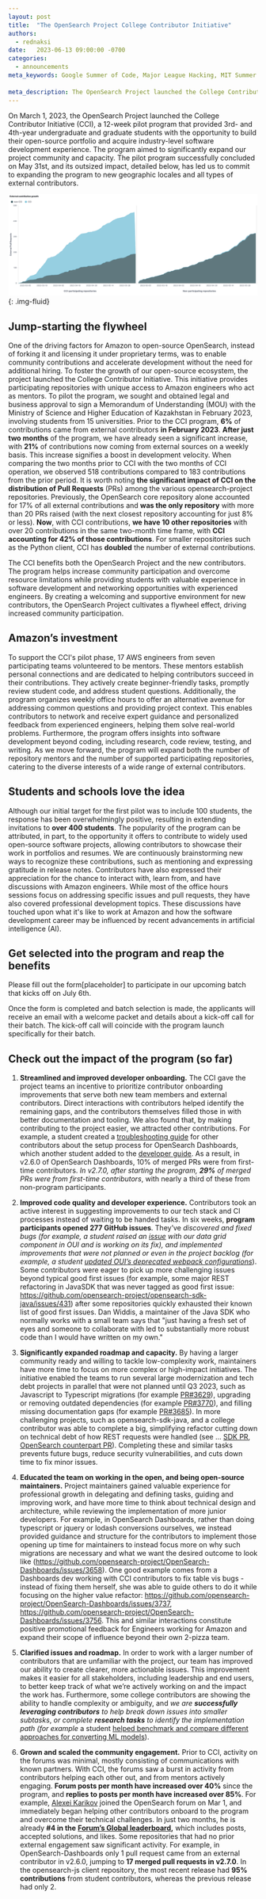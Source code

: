 ```yaml
---
layout: post
title:  "The OpenSearch Project College Contributor Initiative"
authors:
  - rednaksi
date:   2023-06-13 09:00:00 -0700
categories:
  - announcements
meta_keywords: Google Summer of Code, Major League Hacking, MIT Summer Camp, College Contributor Initiative, Coding Bootcamp

meta_description: The OpenSearch Project launched the College Contributor Initiative (CCI) in March 2023, a program that provided students with opportunities to gain software development experience and contribute to open-source projects. The successful 12-week pilot, which concluded in May, led to a significant increase in external contributions, streamlined onboarding for developers, improved code quality, expanded project roadmaps, enhanced open-source maintenance experience, clarified project issues, and increased community engagement, prompting an expansion of the program to new schools and locales.
---
```


On March 1, 2023, the OpenSearch Project launched the College Contributor Initiative (CCI), a 12-week pilot program that provided 3rd- and 4th-year undergraduate and graduate students with the opportunity to build their open-source portfolio and acquire industry-level software development experience. The program aimed to significantly expand our project community and capacity. The pilot program successfully concluded on May 31st, and its outsized impact, detailed below, has led us to commit to expanding the program to new geographic locales and all types of external contributors.

<img src="/assets/media/blog-images/2023-06-13-college-contributor-initiative/external_contributor_growth.png" alt="External Contribution Growth"/>{: .img-fluid}

## Jump-starting the flywheel

One of the driving factors for Amazon to open-source OpenSearch, instead of forking it and licensing it under proprietary terms, was to enable community contributions and accelerate development without the need for additional hiring. To foster the growth of our open-source ecosystem, the project launched the College Contributor Initiative. This initiative provides participating repositories with unique access to Amazon engineers who act as mentors. To pilot the program, we sought and obtained legal and business approval to sign a Memorandum of Understanding (MOU) with the Ministry of Science and Higher Education of Kazakhstan in February 2023, involving students from 15 universities.
Prior to the CCI program, **6%** of contributions came from external contributors **in February 2023**. **After just two months** of the program, we have already seen a significant increase, with **21%** of contributions now coming from external sources on a weekly basis. This increase signifies a boost in development velocity. When comparing the two months prior to CCI with the two months of CCI operation, we observed 518 contributions compared to 183 contributions from the prior period. It is worth noting **the significant impact of CCI on the distribution of Pull Requests** (PRs) among the various opensearch-project repositories. Previously, the OpenSearch core repository alone accounted for 17% of all external contributions and **was the only repository** with more than 20 PRs raised (with the next closest repository accounting for just 8% or less). **Now**, with CCI contributions, **we have 10 other repositories** with over 20 contributions in the same two-month time frame, with **CCI accounting for 42% of those contributions**. For smaller repositories such as the Python client, CCI has **doubled** the number of external contributions.

The CCI benefits both the OpenSearch Project and the new contributors. The program helps increase community participation and overcome resource limitations while providing students with valuable experience in software development and networking opportunities with experienced engineers. By creating a welcoming and supportive environment for new contributors, the OpenSearch Project cultivates a flywheel effect, driving increased community participation.

## Amazon’s investment

To support the CCI's pilot phase, 17 AWS engineers from seven participating teams volunteered to be mentors. These mentors establish personal connections and are dedicated to helping contributors succeed in their contributions. They actively create beginner-friendly tasks, promptly review student code, and address student questions. Additionally, the program organizes weekly office hours to offer an alternative avenue for addressing common questions and providing project context. This enables contributors to network and receive expert guidance and personalized feedback from experienced engineers, helping them solve real-world problems. Furthermore, the program offers insights into software development beyond coding, including research, code review, testing, and writing. As we move forward, the program will expand both the number of repository mentors and the number of supported participating repositories, catering to the diverse interests of a wide range of external contributors.


## Students and schools love the idea

Although our initial target for the first pilot was to include 100 students, the response has been overwhelmingly positive, resulting in extending invitations to **over 400 students**. The popularity of the program can be attributed, in part, to the opportunity it offers to contribute to widely used open-source software projects, allowing contributors to showcase their work in portfolios and resumes. We are continuously brainstorming new ways to recognize these contributions, such as mentioning and expressing gratitude in release notes. Contributors have also expressed their appreciation for the chance to interact with, learn from, and have discussions with Amazon engineers. While most of the office hours sessions focus on addressing specific issues and pull requests, they have also covered professional development topics. These discussions have touched upon what it's like to work at Amazon and how the software development career may be influenced by recent advancements in artificial intelligence (AI).

## Get selected into the program and reap the benefits

Please fill out the form[placeholder] to participate in our upcoming batch that kicks off on July 6th.

Once the form is completed and batch selection is made, the applicants will receive an email with a welcome packet and details about a kick-off call for their batch. The kick-off call will coincide with the program launch specifically for their batch.

## Check out the impact of the program (so far)

1. **Streamlined and improved developer onboarding.** The CCI gave the project teams an incentive to prioritize contributor onboarding improvements that serve both new team members and external contributors. Direct interactions with contributors helped identify the remaining gaps, and the contributors themselves filled those in with better documentation and tooling. We also found that, by making contributing to the project easier, we attracted other contributions. For example, a student created a [troubleshooting guide](https://github.com/opensearch-project/OpenSearch-Dashboards/issues/3759) for other contributors about the setup process for OpenSearch Dashboards, which another student added to the [developer guide](https://github.com/opensearch-project/OpenSearch-Dashboards/pull/3764). As a result, in v2.6.0 of OpenSearch Dashboards, 10% of merged PRs were from first-time contributors. _In v2.7.0, after starting the program,_ **_29%_** _of merged PRs were from first-time contributors_, with nearly a third of these from non-program participants.
2. **Improved code quality and developer experience.** Contributors took an active interest in suggesting improvements to our tech stack and CI processes instead of waiting to be handed tasks. In six weeks, **program participants opened 277 GitHub issues**. They’ve _discovered and fixed bugs (for example, a student raised an_ [_issue_](https://github.com/opensearch-project/oui/issues/699) _with our data grid component in OUI and is working on its fix), and implemented improvements that were not planned or even in the project backlog (for example, a student_ [_updated OUI’s deprecated webpack configurations_](https://github.com/opensearch-project/oui/pull/578)). Some contributors were eager to pick up more challenging issues beyond typical good first issues (for example, some major REST refactoring in JavaSDK that was never tagged as good first issue: https://github.com/opensearch-project/opensearch-sdk-java/issues/431) after some repositories quickly exhausted their known list of good first issues. Dan Widdis, a maintainer of the Java SDK who normally works with a small team says that "just having a fresh set of eyes and someone to collaborate with led to substantially more robust code than I would have written on my own."
    
3. **Significantly expanded roadmap and capacity.** By having a larger community ready and willing to tackle low-complexity work, maintainers have more time to focus on more complex or high-impact initiatives. The initiative enabled the teams to run several large modernization and tech debt projects in parallel that were not planned until Q3 2023, such as Javascript to Typescript  migrations (for example [PR#3629](https://github.com/opensearch-project/OpenSearch-Dashboards/pull/3629)), upgrading or removing outdated dependencies (for example [PR#3770](https://github.com/opensearch-project/OpenSearch-Dashboards/pull/3770)), and filling missing documentation gaps (for example [PR#3685](https://github.com/opensearch-project/OpenSearch-Dashboards/pull/3685)). In more challenging projects, such as opensearch-sdk-java, and a college contributor was able to complete a big, simplifying refactor cutting down on technical debt of how REST requests were handled (see ... [SDK PR](https://github.com/opensearch-project/opensearch-sdk-java/pull/643), [OpenSearch counterpart PR](https://github.com/opensearch-project/OpenSearch/pull/6826)). Completing these and similar tasks prevents future bugs, reduce security vulnerabilities, and cuts down time to fix minor issues. 
4. **Educated the team on working in the open, and being open-source maintainers.** Project maintainers gained valuable experience for professional growth in delegating and defining tasks, guiding and improving work, and have more time to think about technical design and architecture, while reviewing the implementation of more junior developers. For example, in OpenSearch Dashboards, rather than doing typescript or jquery or lodash conversions ourselves, we instead provided guidance and structure for the contributors to implement those opening up time for maintainers to instead focus more on why such migrations are necessary and what we want the desired outcome to look like (https://github.com/opensearch-project/OpenSearch-Dashboards/issues/3658). One good example comes from a Dashboards dev working with CCI contributors to fix table vis bugs - instead of fixing them herself, she was able to guide others to do it while focusing on the higher value refactor: https://github.com/opensearch-project/OpenSearch-Dashboards/issues/3737, https://github.com/opensearch-project/OpenSearch-Dashboards/issues/3756.  This and similar interactions constitute positive promotional feedback for Engineers working for Amazon and expand their scope of influence beyond their own 2-pizza team.
5. **Clarified issues and roadmap.** In order to work with a larger number of contributors that are unfamiliar with the project, our team has improved our ability to create clearer, more actionable issues. This improvement makes it easier for all stakeholders, including leadership and end users, to better keep track of what we’re actively working on and the impact the work has. Furthermore, some college contributors are showing the ability to handle complexity or ambiguity, and _we are **successfully leveraging contributors** to help break down issues into smaller subtasks_, _or complete **research tasks** to identify the implementation path (for example_ a student [helped benchmark and compare different approaches for converting ML models](https://github.com/opensearch-project/opensearch-py-ml/issues/123)).
6. **Grown and scaled the community engagement.** Prior to CCI, activity on the forums was minimal, mostly consisting of communications with known partners. With CCI, the forums saw a burst in activity from contributors helping each other out, and from mentors actively engaging. **Forum posts per month have increased over 40%** since the program, and **replies to posts per month have increased over 85%**. For example, [Alexei Karikov](https://forum.opensearch.org/u/orbulon/summary) joined the OpenSearch forum on Mar 1, and immediately began helping other contributors onboard to the program and overcome their technical challenges. In just two months, he is already **#4 in the** [**Forum’s Global leaderboard**](https://forum.opensearch.org/leaderboard)**,** which includes posts, accepted solutions, and likes. Some repositories that had no prior external engagement saw significant activity. For example, in OpenSearch-Dashboards only 1 pull request came from an external contributor in v2.6.0, jumping to **17 merged pull requests in v2.7.0**. In the opensearch-js client repository, the most recent release had **95% contributions** from student contributors, whereas the previous release had only 2. 





## 


